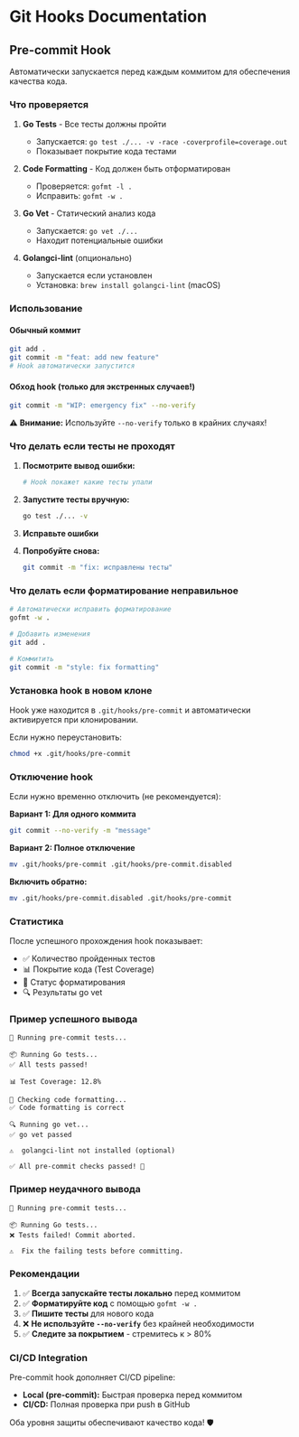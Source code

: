 # Git Hooks Documentation

## Pre-commit Hook

Автоматически запускается перед каждым коммитом для обеспечения качества кода.

### Что проверяется

1. **Go Tests** - Все тесты должны пройти
   - Запускается: `go test ./... -v -race -coverprofile=coverage.out`
   - Показывает покрытие кода тестами

2. **Code Formatting** - Код должен быть отформатирован
   - Проверяется: `gofmt -l .`
   - Исправить: `gofmt -w .`

3. **Go Vet** - Статический анализ кода
   - Запускается: `go vet ./...`
   - Находит потенциальные ошибки

4. **Golangci-lint** (опционально)
   - Запускается если установлен
   - Установка: `brew install golangci-lint` (macOS)

### Использование

#### Обычный коммит
```bash
git add .
git commit -m "feat: add new feature"
# Hook автоматически запустится
```

#### Обход hook (только для экстренных случаев!)
```bash
git commit -m "WIP: emergency fix" --no-verify
```

⚠️ **Внимание:** Используйте `--no-verify` только в крайних случаях!

### Что делать если тесты не проходят

1. **Посмотрите вывод ошибки:**
   ```bash
   # Hook покажет какие тесты упали
   ```

2. **Запустите тесты вручную:**
   ```bash
   go test ./... -v
   ```

3. **Исправьте ошибки**

4. **Попробуйте снова:**
   ```bash
   git commit -m "fix: исправлены тесты"
   ```

### Что делать если форматирование неправильное

```bash
# Автоматически исправить форматирование
gofmt -w .

# Добавить изменения
git add .

# Коммитить
git commit -m "style: fix formatting"
```

### Установка hook в новом клоне

Hook уже находится в `.git/hooks/pre-commit` и автоматически активируется при клонировании.

Если нужно переустановить:
```bash
chmod +x .git/hooks/pre-commit
```

### Отключение hook

Если нужно временно отключить (не рекомендуется):

**Вариант 1: Для одного коммита**
```bash
git commit --no-verify -m "message"
```

**Вариант 2: Полное отключение**
```bash
mv .git/hooks/pre-commit .git/hooks/pre-commit.disabled
```

**Включить обратно:**
```bash
mv .git/hooks/pre-commit.disabled .git/hooks/pre-commit
```

### Статистика

После успешного прохождения hook показывает:
- ✅ Количество пройденных тестов
- 📊 Покрытие кода (Test Coverage)
- 🎨 Статус форматирования
- 🔍 Результаты go vet

### Пример успешного вывода

```
🧪 Running pre-commit tests...

📦 Running Go tests...
✅ All tests passed!

📊 Test Coverage: 12.8%

🎨 Checking code formatting...
✅ Code formatting is correct

🔍 Running go vet...
✅ go vet passed

⚠️  golangci-lint not installed (optional)

✅ All pre-commit checks passed! 🎉
```

### Пример неудачного вывода

```
🧪 Running pre-commit tests...

📦 Running Go tests...
❌ Tests failed! Commit aborted.

⚠️  Fix the failing tests before committing.
```

### Рекомендации

1. ✅ **Всегда запускайте тесты локально** перед коммитом
2. ✅ **Форматируйте код** с помощью `gofmt -w .`
3. ✅ **Пишите тесты** для нового кода
4. ❌ **Не используйте `--no-verify`** без крайней необходимости
5. ✅ **Следите за покрытием** - стремитесь к > 80%

### CI/CD Integration

Pre-commit hook дополняет CI/CD pipeline:
- **Local (pre-commit):** Быстрая проверка перед коммитом
- **CI/CD:** Полная проверка при push в GitHub

Оба уровня защиты обеспечивают качество кода! 🛡️
